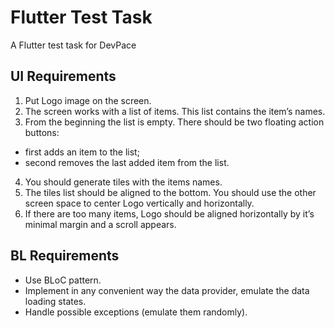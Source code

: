# Flutter Test Task

A Flutter test task for DevPace

## UI Requirements

1. Put Logo image on the screen.
2. The screen works with a list of items. This list contains the item’s names.
3. From the beginning the list is empty. There should be two floating action buttons:

- first adds an item to the list;
- second removes the last added item from the list.

4. You should generate tiles with the items names.
5. The tiles list should be aligned to the bottom. You should use the other screen space to center Logo vertically and horizontally.
6. If there are too many items, Logo should be aligned horizontally by it’s minimal margin and a scroll appears.

## BL Requirements

- Use BLoC pattern.
- Implement in any convenient way the data provider, emulate the data loading states.
- Handle possible exceptions (emulate them randomly).
